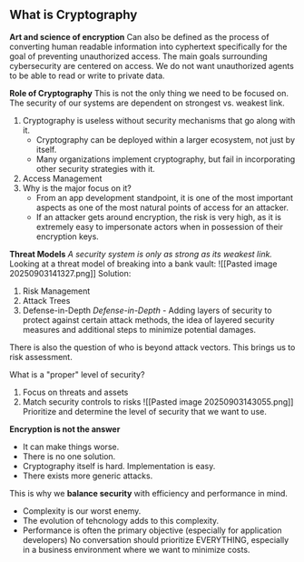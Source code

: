 ## What is Cryptography
**Art and science of encryption**
Can also be defined as the process of converting human readable information into cyphertext specifically for the goal of preventing unauthorized access. 
The main goals surrounding cybersecurity are centered on access. We do not want unauthorized agents to be able to read or write to private data. 

**Role of Cryptography**
This is not the only thing we need to be focused on. The security of our systems are dependent on strongest vs. weakest link.
1. Cryptography is useless without security mechanisms that go along with it.
	- Cryptography can be deployed within a larger ecosystem, not just by itself.
	- Many organizations implement cryptography, but fail in incorporating other security strategies with it. 
2. Access Management
3. Why is the major focus on it?
	- From an app development standpoint, it is one of the most important aspects as one of the most natural points of access for an attacker. 
	- If an attacker gets around encryption, the risk is very high, as it is extremely easy to impersonate actors when in possession of their encryption keys. 

**Threat Models**
*A security system is only as strong as its weakest link.*
Looking at a threat model of breaking into a bank vault:
![[Pasted image 20250903141327.png]]
Solution:
1. Risk Management
2. Attack Trees 
3. Defense-in-Depth 
*Defense-in-Depth* - Adding layers of security to protect against certain attack methods, the idea of layered security measures and additional steps to minimize potential damages. 

There is also the question of who is beyond attack vectors. This brings us to risk assessment. 

What is a "proper" level of security?
1. Focus on threats and assets
2. Match security controls to risks
![[Pasted image 20250903143055.png]]
Prioritize and determine the level of security that we want to use. 

**Encryption is not the answer**
- It can make things worse.
- There is no one solution. 
- Cryptography itself is hard. Implementation is easy. 
- There exists more generic attacks.

This is why we **balance security** with efficiency and performance in mind. 
- Complexity is our worst enemy. 
- The evolution of tehcnology adds to this complexity. 
- Performance is often the primary objective (especially for application developers)
No conversation should prioritize EVERYTHING, especially in a business environment where we want to minimize costs.
